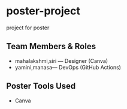 # poster-project
project for poster
## Team Members & Roles
- mahalakshmi,siri — Designer (Canva)
- yamini,manasa— DevOps (GitHub Actions)

## Poster Tools Used
- Canva
